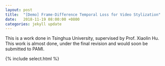 ```yaml
---
layout: post
title:  "[Demo] Frame-Difference Temporal Loss for Video Stylization"
date:   2018-11-19 08:00:00 +0800
categories: jekyll update
---
```


This is a work done in Tsinghua University, supervised by Prof. Xiaolin Hu. This work is almost done, under the final revision and would soon be submitted to PAMI.

{% include select.html %}